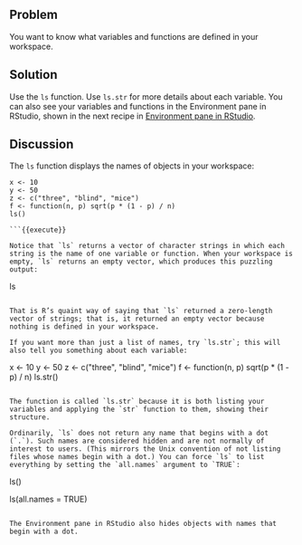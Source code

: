 ## Problem

You want to know what variables and functions are defined in your workspace.

## Solution

Use the `ls` function. Use `ls.str` for more details about each variable. You can also see your variables and functions in the Environment pane in RStudio, shown in the next recipe in [Environment pane in RStudio](#environmentPanel).

## Discussion

The `ls` function displays the names of objects in your workspace:

```
x <- 10
y <- 50
z <- c("three", "blind", "mice")
f <- function(n, p) sqrt(p * (1 - p) / n)
ls()

```{{execute}}

Notice that `ls` returns a vector of character strings in which each string is the name of one variable or function. When your workspace is empty, `ls` returns an empty vector, which produces this puzzling output:

```
ls

```{{execute}}

That is R’s quaint way of saying that `ls` returned a zero-length vector of strings; that is, it returned an empty vector because nothing is defined in your workspace.

If you want more than just a list of names, try `ls.str`; this will also tell you something about each variable:

```
x <- 10
y <- 50
z <- c("three", "blind", "mice")
f <- function(n, p) sqrt(p * (1 - p) / n)
ls.str()

```{{execute}}

The function is called `ls.str` because it is both listing your variables and applying the `str` function to them, showing their structure.

Ordinarily, `ls` does not return any name that begins with a dot (`.`). Such names are considered hidden and are not normally of interest to users. (This mirrors the Unix convention of not listing files whose names begin with a dot.) You can force `ls` to list everything by setting the `all.names` argument to `TRUE`:

```
ls()

ls(all.names = TRUE)

```{{execute}}

The Environment pane in RStudio also hides objects with names that begin with a dot.

